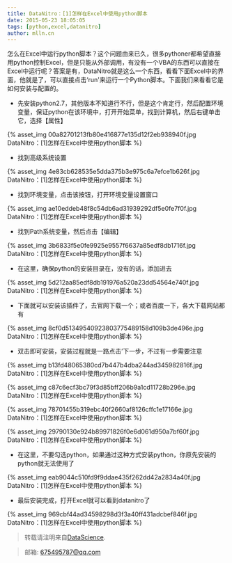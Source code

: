 ```yaml
---
title: DataNitro：[1]怎样在Excel中使用python脚本
date: 2015-05-23 18:05:05
tags: [python,excel,datanitro]
author: mlln.cn
---
```

怎么在Excel中运行python脚本？这个问题由来已久，很多pythoner都希望直接用python控制Excel，但是只能从外部调用，有没有一个VBA的东西可以直接在Excel中运行呢？答案是有，DataNitro就是这么一个东西，看看下面Excel中的界面，他就是了，可以直接点击‘run'来运行一个Python脚本。下面我们来看看它是如何安装与配置的。

- 先安装python2.7，其他版本不知道行不行，但是这个肯定行，然后配置环境变量，保证python在该环境中，打开开始菜单，找到计算机，然后右键单击它，选择【属性】

{% asset_img 00a82701213fb80e416877e135d12f2eb938940f.jpg DataNitro：[1]怎样在Excel中使用python脚本 %}

- 找到高级系统设置

{% asset_img 4e83cb628535e5dda375b3e975c6a7efce1b626f.jpg DataNitro：[1]怎样在Excel中使用python脚本 %}

- 找到环境变量，点击该按钮，打开环境变量设置窗口

{% asset_img ae10eddeb48f8c54db6ad31939292df5e0fe7f0f.jpg DataNitro：[1]怎样在Excel中使用python脚本 %}

- 找到Path系统变量，然后点击【编辑】

{% asset_img 3b6833f5e0fe9925e9557f6637a85edf8db1716f.jpg DataNitro：[1]怎样在Excel中使用python脚本 %}

- 在这里，确保python的安装目录在，没有的话，添加进去

{% asset_img 5d212aa85edf8db191976a520a23dd54564e740f.jpg DataNitro：[1]怎样在Excel中使用python脚本 %}

- 下面就可以安装该插件了，去官网下载一个；或者百度一下，各大下载网站都有

{% asset_img 8cf0d51349540923803775489158d109b3de496e.jpg DataNitro：[1]怎样在Excel中使用python脚本 %}

- 双击即可安装，安装过程就是一路点击’下一步，不过有一步需要注意

{% asset_img b13fd48065380cd7b447b4dba244ad345982816f.jpg DataNitro：[1]怎样在Excel中使用python脚本 %}

{% asset_img c87c6ecf3bc79f3d85bff206b9a1cd11728b296e.jpg DataNitro：[1]怎样在Excel中使用python脚本 %}

{% asset_img 78701455b319ebc40f2660af8126cffc1e17166e.jpg DataNitro：[1]怎样在Excel中使用python脚本 %}

{% asset_img 29790130e924b89971826f0e6d061d950a7bf60f.jpg DataNitro：[1]怎样在Excel中使用python脚本 %}

- 在这里，不要勾选python，如果通过这种方式安装python，你原先安装的python就无法使用了

{% asset_img eab9044c510fd9f9ddae435f262dd42a2834a40f.jpg DataNitro：[1]怎样在Excel中使用python脚本 %}

- 最后安装完成，打开Excel就可以看到datanitro了

{% asset_img 969cbf44ad34598298d3f3a40ff431adcbef846f.jpg DataNitro：[1]怎样在Excel中使用python脚本 %}

> 转载请注明来自[DataScience](http://mlln.cn).

> 邮箱: 675495787@qq.com 
